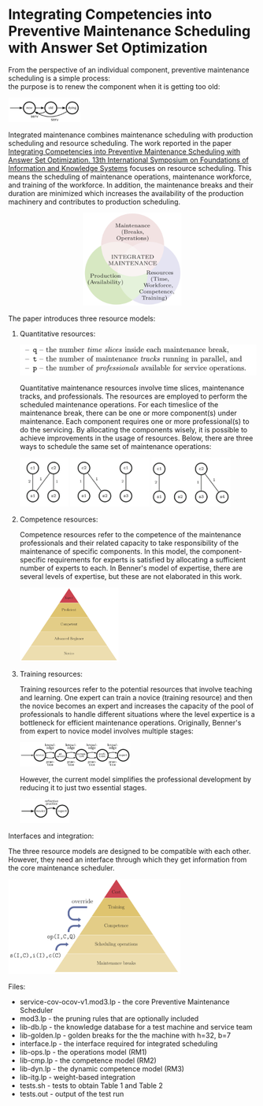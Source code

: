 # Integrating Competencies into Preventive Maintenance Scheduling with Answer Set Optimization

From the perspective of an individual component, preventive maintenance scheduling is a simple process:  
the purpose is to renew the component when it is getting too old:

   <img src="images/Reset.png" height="50">

Integrated maintenance combines maintenance scheduling with production scheduling and resource scheduling.  The work reported in the paper [Integrating Competencies into Preventive Maintenance Scheduling with Answer Set Optimization. 13th International Symposium on Foundations of Information and Knowledge Systems](https://link.springer.com/chapter/10.1007/978-3-031-56940-1_21) focuses on resource scheduling.  This means the scheduling of maintenance operations, maintenance workforce, and training of the workforce.  In addition, the maintenance breaks and their duration are minimized which increases the availability of the production machinery and contributes to production scheduling.  

<p align="center"><img src="images/integrated.png" width="200"></p>

The paper introduces three resource models:

1. Quantitative resources:

   <img src="images/params.png" width="550">

   Quantitative maintenance resources involve time slices, maintenance tracks, and professionals.  The resources are employed to perform the scheduled maintenance operations.  For each timeslice of the maintenance break, there can be one or more component(s) under maintenance.   Each component requires one or more professional(s) to do the servicing.  By allocating the components wisely, it is possible to achieve improvements in the usage of resources.  Below, there are three ways to schedule the same set of maintenance operations:

   <img src="images/ops1.png" height="100"> <img src="images/ops2.png" height="100"> <img src="images/ops3.png" height="100">

2. Competence resources:

   Competence resources refer to the competence of the maintenance professionals and their related capacity to take responsibility of the maintenance of specific components.  In this model, the component-specific requirements for experts is satisfied by allocating a sufficient number of experts to each.  In Benner's model of expertise, there are several levels of expertise, but these are not elaborated in this work.
   
   <img src="images/Benner.png" width="200">

4. Training resources:

   Training resources refer to the potential resources that involve teaching and learning.  One expert can train a novice (training resource) and then the novice becomes an expert and increases the capacity of the pool of professionals to handle different situations where the level expertice is a bottleneck for efficient maintenance operations.  Originally, Benner's from expert to novice model involves multiple stages:

   <img src="images/BennerFSM.png" height="50">

   However, the current model simplifies the professional development by reducing it to just two essential stages.
   
   <img src="images/BennerSimple.png" height="50">

Interfaces and integration:

The three resource models are designed to be compatible with each other.  However, they need an interface through which they get information from the core maintenance scheduler.   

<img src="images/interfaces.png" width="350">




Files:

* service-cov-ocov-v1.mod3.lp - the core Preventive Maintenance Scheduler
* mod3.lp - the pruning rules that are optionally included
* lib-db.lp - the knowledge database for a test machine and service team
* lib-golden.lp - golden breaks for the the machine with h=32, b=7
* interface.lp - the interface required for integrated scheduling
* lib-ops.lp - the operations model (RM1)
* lib-cmp.lp - the competence model (RM2)
* lib-dyn.lp - the dynamic competence model (RM3)
* lib-itg.lp - weight-based integration
* tests.sh - tests to obtain Table 1 and Table 2
* tests.out - output of the test run


